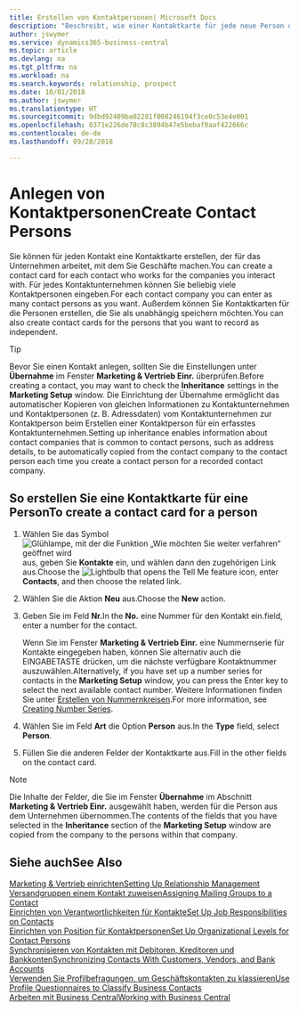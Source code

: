 ```yaml
---
title: Erstellen von Kontaktpersonen| Microsoft Docs
description: "Beschreibt, wie einer Kontaktkarte für jede neue Person oder potentielle neuen Debitoren erstellt wird, mit dem Sie eine Geschäftsbeziehung haben."
author: jswymer
ms.service: dynamics365-business-central
ms.topic: article
ms.devlang: na
ms.tgt_pltfrm: na
ms.workload: na
ms.search.keywords: relationship, prospect
ms.date: 10/01/2018
ms.author: jswymer
ms.translationtype: HT
ms.sourcegitcommit: 9dbd92409ba02281f008246194f3ce0c53e4e001
ms.openlocfilehash: 0371e226de78c8c3894b47e5bebaf0aaf422666c
ms.contentlocale: de-de
ms.lasthandoff: 09/28/2018

---
```

# <a name="create-contact-persons"></a><span data-ttu-id="80442-103">Anlegen von Kontaktpersonen</span><span class="sxs-lookup"><span data-stu-id="80442-103">Create Contact Persons</span></span>
<span data-ttu-id="80442-104">Sie können für jeden Kontakt eine Kontaktkarte erstellen, der für das Unternehmen arbeitet, mit dem Sie Geschäfte machen.</span><span class="sxs-lookup"><span data-stu-id="80442-104">You can create a contact card for each contact who works for the companies you interact with.</span></span> <span data-ttu-id="80442-105">Für jedes Kontaktunternehmen können Sie beliebig viele Kontaktpersonen eingeben.</span><span class="sxs-lookup"><span data-stu-id="80442-105">For each contact company you can enter as many contact persons as you want.</span></span> <span data-ttu-id="80442-106">Außerdem können Sie Kontaktkarten für die Personen erstellen, die Sie als unabhängig speichern möchten.</span><span class="sxs-lookup"><span data-stu-id="80442-106">You can also create contact cards for the persons that you want to record as independent.</span></span>

> [!TIP]  
>   <span data-ttu-id="80442-107">Bevor Sie einen Kontakt anlegen, sollten Sie die Einstellungen unter **Übernahme** im Fenster **Marketing & Vertrieb Einr.** überprüfen.</span><span class="sxs-lookup"><span data-stu-id="80442-107">Before creating a contact, you may want to check the **Inheritance** settings in the **Marketing Setup** window.</span></span> <span data-ttu-id="80442-108">Die Einrichtung der Übernahme ermöglicht das automatischer Kopieren von gleichen Informationen zu Kontaktunternehmen und Kontaktpersonen (z. B. Adressdaten) vom Kontaktunternehmen zur Kontaktperson beim Erstellen einer Kontaktperson für ein erfasstes Kontaktunternehmen.</span><span class="sxs-lookup"><span data-stu-id="80442-108">Setting up inheritance enables information about contact companies that is common to contact persons, such as address details, to be automatically copied from the contact company to the contact person each time you create a contact person for a recorded contact company.</span></span>

## <a name="to-create-a-contact-card-for-a-person"></a><span data-ttu-id="80442-109">So erstellen Sie eine Kontaktkarte für eine Person</span><span class="sxs-lookup"><span data-stu-id="80442-109">To create a contact card for a person</span></span>
1. <span data-ttu-id="80442-110">Wählen Sie das Symbol ![Glühlampe, mit der die Funktion „Wie möchten Sie weiter verfahren“ geöffnet wird](media/ui-search/search_small.png "Wie möchten Sie weiter verfahren?") aus, geben Sie **Kontakte** ein, und wählen dann den zugehörigen Link aus.</span><span class="sxs-lookup"><span data-stu-id="80442-110">Choose the ![Lightbulb that opens the Tell Me feature](media/ui-search/search_small.png "Tell me what you want to do") icon, enter **Contacts**, and then choose the related link.</span></span>
2. <span data-ttu-id="80442-111">Wählen Sie die Aktion **Neu** aus.</span><span class="sxs-lookup"><span data-stu-id="80442-111">Choose the **New** action.</span></span>
3. <span data-ttu-id="80442-112">Geben Sie im Feld **Nr.**</span><span class="sxs-lookup"><span data-stu-id="80442-112">In the **No.**</span></span> <span data-ttu-id="80442-113">eine Nummer für den Kontakt ein.</span><span class="sxs-lookup"><span data-stu-id="80442-113">field, enter a number for the contact.</span></span>

    <span data-ttu-id="80442-114">Wenn Sie im Fenster **Marketing & Vertrieb Einr.** eine Nummernserie für Kontakte eingegeben haben, können Sie alternativ auch die EINGABETASTE drücken, um die nächste verfügbare Kontaktnummer auszuwählen.</span><span class="sxs-lookup"><span data-stu-id="80442-114">Alternatively, if you have set up a number series for contacts in the **Marketing Setup** window, you can press the Enter key to select the next available contact number.</span></span> <span data-ttu-id="80442-115">Weitere Informationen finden Sie unter [Erstellen von Nummernkreisen](ui-create-number-series.md).</span><span class="sxs-lookup"><span data-stu-id="80442-115">For more information, see [Creating Number Series](ui-create-number-series.md).</span></span>
4. <span data-ttu-id="80442-116">Wählen Sie im Feld **Art** die Option **Person** aus.</span><span class="sxs-lookup"><span data-stu-id="80442-116">In the **Type** field, select **Person**.</span></span>
5. <span data-ttu-id="80442-117">Füllen Sie die anderen Felder der Kontaktkarte aus.</span><span class="sxs-lookup"><span data-stu-id="80442-117">Fill in the other fields on the contact card.</span></span>

> [!NOTE]  
>   <span data-ttu-id="80442-118">Die Inhalte der Felder, die Sie im Fenster **Übernahme** im Abschnitt **Marketing & Vertrieb Einr.** ausgewählt haben, werden für die Person aus dem Unternehmen übernommen.</span><span class="sxs-lookup"><span data-stu-id="80442-118">The contents of the fields that you have selected in the **Inheritance** section of the **Marketing Setup** window are copied from the company to the persons within that company.</span></span>

## <a name="see-also"></a><span data-ttu-id="80442-119">Siehe auch</span><span class="sxs-lookup"><span data-stu-id="80442-119">See Also</span></span>
[<span data-ttu-id="80442-120">Marketing & Vertrieb einrichten</span><span class="sxs-lookup"><span data-stu-id="80442-120">Setting Up Relationship Management</span></span>](marketing-setup-marketing.md)  
[<span data-ttu-id="80442-121">Versandgruppen einem Kontakt zuweisen</span><span class="sxs-lookup"><span data-stu-id="80442-121">Assigning Mailing Groups to a Contact</span></span>](marketing-mailing-groups.md#AssignMailGroupContact)  
[<span data-ttu-id="80442-122">Einrichten von Verantwortlichkeiten für Kontakte</span><span class="sxs-lookup"><span data-stu-id="80442-122">Set Up Job Responsibilities on Contacts</span></span>](marketing-job-responsibilities.md)  
[<span data-ttu-id="80442-123">Einrichten von Position für Kontaktpersonen</span><span class="sxs-lookup"><span data-stu-id="80442-123">Set Up Organizational Levels for Contact Persons</span></span>](marketing-organizational-levels.md)  
[<span data-ttu-id="80442-124">Synchronisieren von Kontakten mit Debitoren, Kreditoren und Bankkonten</span><span class="sxs-lookup"><span data-stu-id="80442-124">Synchronizing Contacts With Customers, Vendors, and Bank Accounts</span></span>](marketing-synchronize-contacts-customers-vendors-bank-accounts.md)  
[<span data-ttu-id="80442-125">Verwenden Sie Profilbefragungen, um Geschäftskontakten zu klassieren</span><span class="sxs-lookup"><span data-stu-id="80442-125">Use Profile Questionnaires to Classify Business Contacts</span></span>](marketing-create-contact-profile-questionnaire.md)  
[<span data-ttu-id="80442-126">Arbeiten mit  Business Central</span><span class="sxs-lookup"><span data-stu-id="80442-126">Working with Business Central</span></span>](ui-work-product.md)  

